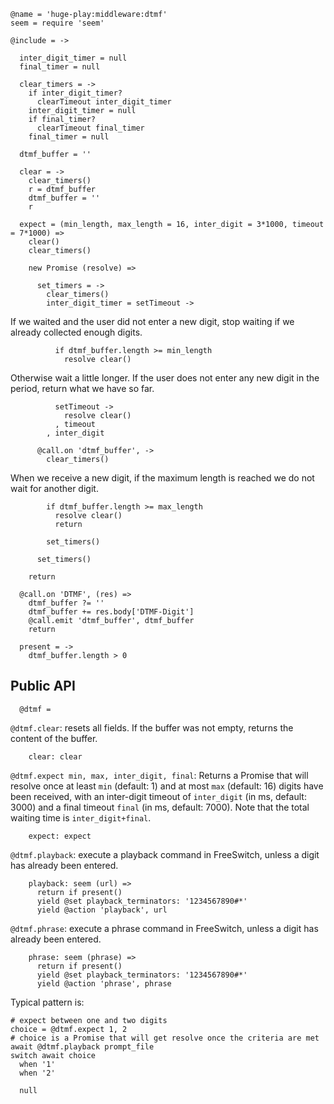     @name = 'huge-play:middleware:dtmf'
    seem = require 'seem'

    @include = ->

      inter_digit_timer = null
      final_timer = null

      clear_timers = ->
        if inter_digit_timer?
          clearTimeout inter_digit_timer
        inter_digit_timer = null
        if final_timer?
          clearTimeout final_timer
        final_timer = null

      dtmf_buffer = ''

      clear = ->
        clear_timers()
        r = dtmf_buffer
        dtmf_buffer = ''
        r

      expect = (min_length, max_length = 16, inter_digit = 3*1000, timeout = 7*1000) =>
        clear()
        clear_timers()

        new Promise (resolve) =>

          set_timers = ->
            clear_timers()
            inter_digit_timer = setTimeout ->

If we waited and the user did not enter a new digit, stop waiting if we already collected enough digits.

              if dtmf_buffer.length >= min_length
                resolve clear()

Otherwise wait a little longer. If the user does not enter any new digit in the period, return what we have so far.

              setTimeout ->
                resolve clear()
              , timeout
            , inter_digit

          @call.on 'dtmf_buffer', ->
            clear_timers()

When we receive a new digit, if the maximum length is reached we do not wait for another digit.

            if dtmf_buffer.length >= max_length
              resolve clear()
              return

            set_timers()

          set_timers()

        return

      @call.on 'DTMF', (res) =>
        dtmf_buffer ?= ''
        dtmf_buffer += res.body['DTMF-Digit']
        @call.emit 'dtmf_buffer', dtmf_buffer
        return

      present = ->
        dtmf_buffer.length > 0

Public API
----------

      @dtmf =

`@dtmf.clear`: resets all fields. If the buffer was not empty, returns the content of the buffer.

        clear: clear

`@dtmf.expect min, max, inter_digit, final`: Returns a Promise that will resolve once at least `min` (default: 1) and at most `max` (default: 16) digits have been received, with an inter-digit timeout of `inter_digit` (in ms, default: 3000) and a final timeout `final` (in ms, default: 7000). Note that the total waiting time is `inter_digit+final`.

        expect: expect

`@dtmf.playback`: execute a playback command in FreeSwitch, unless a digit has already been entered.

        playback: seem (url) =>
          return if present()
          yield @set playback_terminators: '1234567890#*'
          yield @action 'playback', url

`@dtmf.phrase`: execute a phrase command in FreeSwitch, unless a digit has already been entered.

        phrase: seem (phrase) =>
          return if present()
          yield @set playback_terminators: '1234567890#*'
          yield @action 'phrase', phrase

Typical pattern is:
```
# expect between one and two digits
choice = @dtmf.expect 1, 2
# choice is a Promise that will get resolve once the criteria are met
await @dtmf.playback prompt_file
switch await choice
  when '1'
  when '2'
```

      null

